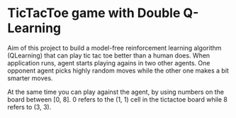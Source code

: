 # TicTacToe game with Double Q-Learning

Aim of this project to build a model-free reinforcement learning algorithm (QLearning) that can play tic tac toe 
better than a human does. When application runs, agent starts playing agains in two other agents. One opponent agent picks highly random moves while the other one makes a bit smarter moves.

At the same time you can play against the agent, by using numbers on the board between [0, 8]. 0 refers to the (1, 1) cell in the tictactoe board while 8 refers to (3, 3).
